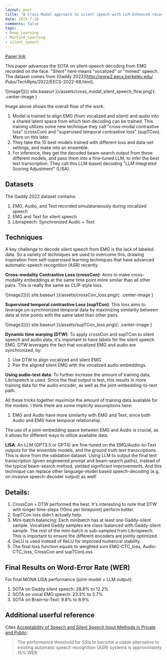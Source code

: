 ```yaml
---
layout: post
title: "A Cross-Modal approach to silent speech with LLM-Enhanced recognition" 
date: 2015-7-26
comments: false
tags:
- Deep_Learning
- Machine_Learning
- silent_speech
---
```


[Paper link](https://arxiv.org/pdf/2403.05583.pdf)

This paper advances the SOTA on silent-speech decoding from EMG recorded on the face. "Silent" here means "vocalized" or "mimed" speech. The dataset comes from [Gaddy 2022](http://www2.eecs.berkeley.edu/
Pubs/TechRpts/2022/EECS-2022-68.html).

![image1]({{ site.baseurl }}/assets/cross_modal_silent_speech_flow.png){: .center-image }

Image above shows the overall flow of the work:
1. Model is trained to align EMG (from vocalized and silent) and audio into a shared latent space from which text-decoding can be trained. This training utilizes some new technique they call "cross-modal contrastive loss" (crossCon) and "supervised temporal contrastive loss" (supTCon). More on this later.
2. They take the 10 best models trained with different loss and data-set settings, and make into an ensemble.
3. For inference, they get the decoded beam-search output from these different models, and pass them into a fine-tuned LLM, to infer the best text transcription. They call this LLM-based decoding "LLM Integrated Scoring Adjustment" (LISA).

## Datasets

The Gaddy 2022 dataset contains:
1. EMG, Audio, and Text recorded simulataneously during vocalized speech
2. EMG and Text for silent speech
3. Librispeech: Synchronized Audio + Text

## Techniques

A key challenge to decode silent speech from EMG is the lack of labeled data. So a variety of techniques are used to overcome this, drawing inspiration from self-supervised learning techniques that have advanced automatic-speech recognition (ASR) recently.

__Cross-modality Contrastive Loss (crossCon)__: Aims to make cross-modality embeddings at the same time point more similar than all other pairs. This is really the same as CLIP-style loss.

![image2]({{ site.baseurl }}/assets/crossCon_loss.png){: .center-image }

__Supervised temporal contrastive Loss (supTCon)__: This loss aims to leverage un-synchronized temporal data by maximizing similarity between data at time points with the same label than other pairs.

![image3]({{ site.baseurl }}/assets/supTCon_loss.png){: .center-image }

__Dynamic time warping (DTW)__: To apply crossCon and supTCon to silent speech and audio data, it's important to have labels for the silent speech EMG. DTW leverages the fact that vocalized EMG and audio are synchronized, by:
1. Use DTW to align vocalized and silent EMG
2. Pair the aligned silent EMG with the vocalized audio embeddings.

__Using audio-text data__: To further increase the amount of training data, Librispeech is used. Since the final output is text, this results in more training data for the audio encoder, as well as the joint-embedding-to-text path.

All these tricks together maximize the amount of training data available for the models. I think there are some implicity assumptions here:
1. EMG and Audio have more similarity with EMG and Text, since both Audio and EMG have temporal relationship.

The use of a joint-embedding space between EMG and Audio is crucial, as it allows for different ways to utilize available data.

__LISA__: An LLM (GPT3.5 or GPT4) are fine-tuned on the EMG/Audio-to-Text outputs for the ensemble models, and the ground truth text transcriptions. This is done from the validation dataset. Using LLM to output the final text transcription (given engineered prompt and beam-search paths), instead of the typical beam-search method, yielded significant improvements. And this technique can replace other language-model based speech-decoding (e.g. on invasive speech-decoder output) as well!

## Details:

1. CrossCon + DTW performed the best. It's interesting to note that DTW with longer time-steps (10ms per timepoint) perform better.
2. SupTCon loss didn't actually help.
2. Mini-batch balancing: Each minibatch has at least one Gaddy-silent sample. Vocalized Gaddy samples are class-balanced with Gaddy-silent sample. The rest of the mini-batch is sub-sampled from Librispeech. This is important to ensure the different encoders are jointly optimized.
3. GeLU is used instead of ReLU for improved numerical stability.
4. The final loss function equals to weighted sum EMG-CTC_loss, Audio-CTC_loss, CrossCon and supTConLoss

## Final Results on Word-Error Rate (WER)

For final MONA LISA performance (joint-model + LLM output):

1. SOTA on Gaddy silent speech: 28.8% to 12.2%
2. SOTA on vocal EMG speech: 23.3% to 3.7%
3. SOTA on Brain-to-Text: 9.8% to 8.9%

## Additional userful reference

Cites [Acceptability of Speech and Silent Speech Input Methods in Private and Public](https://dl.acm.org/doi/10.1145/3411764.3445430):

> The performance threshold for SSIs to become a viable alternative to existing automatic speech recognition (ASR) systems is approximately 15% WER

